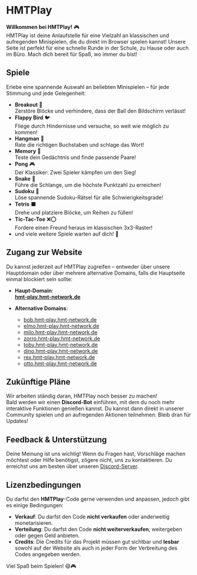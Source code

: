 # HMTPlay

**Willkommen bei HMTPlay!** 🎮  
HMTPlay ist deine Anlaufstelle für eine Vielzahl an klassischen und aufregenden Minispielen, die du direkt im Browser spielen kannst! Unsere Seite ist perfekt für eine schnelle Runde in der Schule, zu Hause oder auch im Büro. Mach dich bereit für Spaß, wo immer du bist!

## Spiele

Erlebe eine spannende Auswahl an beliebten Minispielen – für jede Stimmung und jede Gelegenheit:

- **Breakout** 🏓  
  Zerstöre Blöcke und verhindere, dass der Ball den Bildschirm verlässt!
- **Flappy Bird** 🐦  
  Fliege durch Hindernisse und versuche, so weit wie möglich zu kommen!
- **Hangman** 🤔  
  Rate die richtigen Buchstaben und schlage das Wort!
- **Memory** 🧠  
  Teste dein Gedächtnis und finde passende Paare!
- **Pong** 🎮  
  Der Klassiker: Zwei Spieler kämpfen um den Sieg!
- **Snake** 🐍  
  Führe die Schlange, um die höchste Punktzahl zu erreichen!
- **Sudoku** 🔢  
  Löse spannende Sudoku-Rätsel für alle Schwierigkeitsgrade!
- **Tetris** ⬛  
  Drehe und platziere Blöcke, um Reihen zu füllen!
- **Tic-Tac-Toe** ❌⭕  
  Fordere einen Freund heraus im klassischen 3x3-Raster!
- und viele weitere Spiele warten auf dich! 🎉

## Zugang zur Website

Du kannst jederzeit auf HMTPlay zugreifen – entweder über unsere Hauptdomain oder über mehrere alternative Domains, falls die Hauptseite einmal blockiert sein sollte:

- **Haupt-Domain**:  
  [**hmt-play.hmt-network.de**](https://hmt-play.hmt-network.de)

- **Alternative Domains**:
  - [bob.hmt-play.hmt-network.de](https://bob.hmt-play.hmt-network.de)
  - [elmo.hmt-play.hmt-network.de](https://elmo.hmt-play.hmt-network.de)
  - [milo.hmt-play.hmt-network.de](https://milo.hmt-play.hmt-network.de)
  - [zorro.hmt-play.hmt-network.de](https://zorro.hmt-play.hmt-network.de)
  - [toby.hmt-play.hmt-network.de](https://toby.hmt-play.hmt-network.de)
  - [dino.hmt-play.hmt-network.de](https://dino.hmt-play.hmt-network.de)
  - [rex.hmt-play.hmt-network.de](https://rex.hmt-play.hmt-network.de)
  - [otto.hmt-play.hmt-network.de](https://otto.hmt-play.hmt-network.de)

## Zukünftige Pläne

Wir arbeiten ständig daran, HMTPlay noch besser zu machen!  
Bald werden wir einen **Discord-Bot** einführen, mit dem du noch mehr interaktive Funktionen genießen kannst. Du kannst dann direkt in unserer Community spielen und an aufregenden Aktionen teilnehmen. Bleib dran für Updates!

## Feedback & Unterstützung

Deine Meinung ist uns wichtig! Wenn du Fragen hast, Vorschläge machen möchtest oder Hilfe benötigst, zögere nicht, uns zu kontaktieren. Du erreichst uns am besten über unseren [Discord-Server](https://discord.gg/).

## Lizenzbedingungen

Du darfst den **HMTPlay**-Code gerne verwenden und anpassen, jedoch gibt es einige Bedingungen:

- **Verkauf**: Du darfst den Code **nicht verkaufen** oder anderweitig monetarisieren.
- **Verteilung**: Du darfst den Code **nicht weiterverkaufen**, weitergeben oder gegen Geld anbieten.
- **Credits**: Die Credits für das Projekt müssen gut sichtbar und **lesbar** sowohl auf der Website als auch in jeder Form der Verbreitung des Codes angegeben werden.

Viel Spaß beim Spielen! 😄🎮
